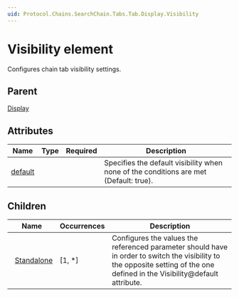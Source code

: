 ```yaml
---
uid: Protocol.Chains.SearchChain.Tabs.Tab.Display.Visibility
---
```


# Visibility element

Configures chain tab visibility settings.

## Parent

[Display](xref:Protocol.Chains.SearchChain.Tabs.Tab.Display)

## Attributes

|Name|Type|Required|Description|
|--- |--- |--- |--- |
|[default](xref:Protocol.Chains.SearchChain.Tabs.Tab.Display.Visibility-default)|||Specifies the default visibility when none of the conditions are met (Default: true).|

## Children

|Name|Occurrences|Description|
|--- |--- |--- |
|&nbsp;&nbsp;[Standalone](xref:Protocol.Chains.SearchChain.Tabs.Tab.Display.Visibility.Standalone)|[1, *]|Configures the values the referenced parameter should have in order to switch the visibility to the opposite setting of the one defined in the Visibility@default attribute.|

